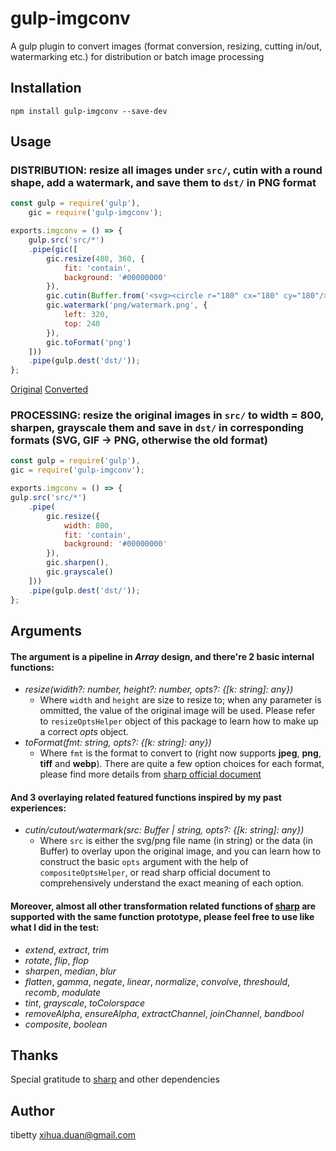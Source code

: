 gulp-imgconv
==========

A gulp plugin to convert images (format conversion, resizing, cutting in/out, watermarking etc.) for distribution or batch image processing

Installation
---

```
npm install gulp-imgconv --save-dev
```

Usage
---
### DISTRIBUTION: resize all images under `src/`, cutin with a round shape, add a watermark, and save them to `dst/` in PNG format
```javascript
const gulp = require('gulp'), 
    gic = require('gulp-imgconv');

exports.imgconv = () => {
    gulp.src('src/*')
    .pipe(gic([
        gic.resize(480, 360, {
            fit: 'contain',
            background: '#00000000'    
        }),
        gic.cutin(Buffer.from('<svg><circle r="180" cx="180" cy="180"/></svg>')),
        gic.watermark('png/watermark.png', {
            left: 320,
            top: 240
        }),
        gic.toFormat('png')
    ]))
    .pipe(gulp.dest('dst/')); 
};
```
[Original](https://raw.githubusercontent.com/tibetty/gulp-imgconv/master/test/src/beach.jpg)
[Converted](https://raw.githubusercontent.com/tibetty/gulp-imgconv/master/test/dst/beach.png)
### PROCESSING: resize the original images in `src/` to width = 800, sharpen, grayscale them and save in `dst/` in corresponding formats (SVG, GIF -> PNG, otherwise the old format)
```javascript
const gulp = require('gulp'), 
gic = require('gulp-imgconv');

exports.imgconv = () => {
gulp.src('src/*')
    .pipe(
        gic.resize({
            width: 800, 
            fit: 'contain',
            background: '#00000000'    
        }),
        gic.sharpen(),
        gic.grayscale()
    ]))
    .pipe(gulp.dest('dst/')); 
};
```

Arguments
---
#### The argument is a pipeline in *Array* design, and there're 2 basic internal functions:
- *resize(widith?: number, height?: number, opts?: {[k: string]: any})*
    - Where `width` and `height` are size to resize to; when any parameter is ommitted, the value of the original image will be used. Please refer to `resizeOptsHelper` object of this package to learn how to make up a correct *opts* object.
- *toFormat(fmt: string, opts?: {[k: string]: any})*
    - Where `fmt` is the format to convert to (right now supports **jpeg**, **png**, **tiff** and **webp**). There are quite a few option choices for each format, please find more details from [sharp official document](http://sharp.dimens.io)
    
#### And 3 overlaying related featured functions inspired by my past experiences:
- *cutin/cutout/watermark(src: Buffer | string, opts?: {[k: string]: any})*
    - Where `src` is either the svg/png file name (in string) or the data (in Buffer) to overlay upon the original image, and you can learn how to construct the basic `opts` argument with the help of `compositeOptsHelper`, or read sharp official document to comprehensively understand the exact meaning of each option.
    
#### Moreover, almost all other transformation related functions of [sharp](http://sharp.dimens.io) are supported with the same function prototype, please feel free to use like what I did in the test:
- *extend*, *extract*, *trim*
- *rotate*, *flip*, *flop*
- *sharpen*, *median*, *blur*
- *flatten*, *gamma*, *negate*, *linear*, *normalize*, *convolve*, *threshould*, *recomb*, *modulate*
- *tint*, *grayscale*, *toColorspace*
- *removeAlpha*, *ensureAlpha*, *extractChannel*, *joinChannel*, *bandbool*
- *composite*, *boolean*

Thanks
---
Special gratitude to [sharp](https://www.npmjs.com/package/sharp) and other dependencies 

Author
---
tibetty <xihua.duan@gmail.com>
